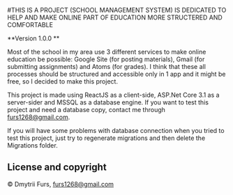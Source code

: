 #THIS IS A PROJECT (SCHOOL MANAGEMENT SYSTEM) IS DEDICATED TO HELP AND MAKE ONLINE PART OF EDUCATION MORE STRUCTERED AND COMFORTABLE

**Version 1.0.0 **

Most of the school in my area use 3 different services to make online education be possible: Google Site (for posting materials), 
Gmail (for submitting assignments) and Atoms (for grades). I think that these all processes should be structured and accessible only in 1 app 
and it might be free, so I decided to make this project.

This project is made using ReactJS as a client-side, ASP.Net Core 3.1 as a server-sider and MSSQL as a database engine. If you want to test this project and need a database copy, contact me through furs1268@gmail.com. 

If you will have some problems with database connection when you tried to test this project, just try to regenerate migrations and then delete the Migrations folder.

## License and copyright

© Dmytrii Furs, furs1268@gmail.com
